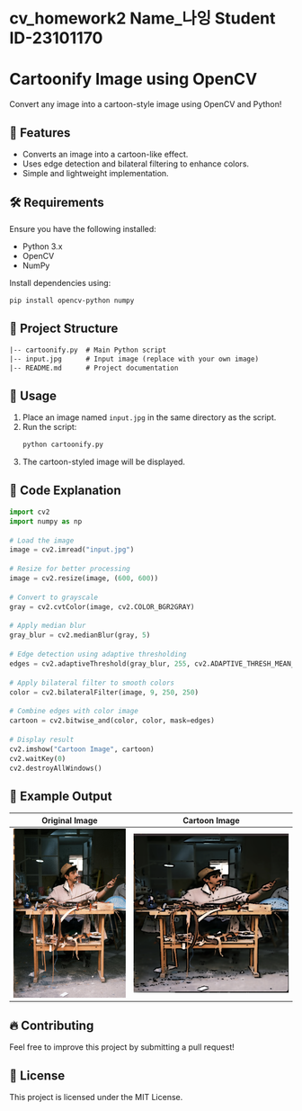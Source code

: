 # cv_homework2 Name_나잉 Student ID-23101170

# Cartoonify Image using OpenCV

Convert any image into a cartoon-style image using OpenCV and Python!

## 📌 Features
- Converts an image into a cartoon-like effect.
- Uses edge detection and bilateral filtering to enhance colors.
- Simple and lightweight implementation.

## 🛠 Requirements
Ensure you have the following installed:

- Python 3.x
- OpenCV
- NumPy

Install dependencies using:
```bash
pip install opencv-python numpy
```

## 📂 Project Structure
```
|-- cartoonify.py  # Main Python script
|-- input.jpg      # Input image (replace with your own image)
|-- README.md      # Project documentation
```

## 🚀 Usage
1. Place an image named `input.jpg` in the same directory as the script.
2. Run the script:
   ```bash
   python cartoonify.py
   ```
3. The cartoon-styled image will be displayed.

## 📝 Code Explanation
```python
import cv2
import numpy as np

# Load the image
image = cv2.imread("input.jpg")

# Resize for better processing
image = cv2.resize(image, (600, 600))

# Convert to grayscale
gray = cv2.cvtColor(image, cv2.COLOR_BGR2GRAY)

# Apply median blur
gray_blur = cv2.medianBlur(gray, 5)

# Edge detection using adaptive thresholding
edges = cv2.adaptiveThreshold(gray_blur, 255, cv2.ADAPTIVE_THRESH_MEAN_C, cv2.THRESH_BINARY, 9, 9)

# Apply bilateral filter to smooth colors
color = cv2.bilateralFilter(image, 9, 250, 250)

# Combine edges with color image
cartoon = cv2.bitwise_and(color, color, mask=edges)

# Display result
cv2.imshow("Cartoon Image", cartoon)
cv2.waitKey(0)
cv2.destroyAllWindows()
```

## 🎨 Example Output
| Original Image | Cartoon Image |
|---------------|--------------|
| ![Original](image.jpg) | ![Cartoon](cartoon_image.jpg) |

## 🔥 Contributing
Feel free to improve this project by submitting a pull request!

## 📜 License
This project is licensed under the MIT License.

